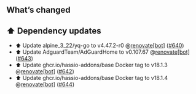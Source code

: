 ## What’s changed

## ⬆️ Dependency updates

- ⬆️ Update alpine_3_22/yq-go to v4.47.2-r0 @[renovate[bot]](https://github.com/apps/renovate) ([#640](https://github.com/hassio-addons/addon-adguard-home/pull/640))
- ⬆️ Update AdguardTeam/AdGuardHome to v0.107.67 @[renovate[bot]](https://github.com/apps/renovate) ([#643](https://github.com/hassio-addons/addon-adguard-home/pull/643))
- ⬆️ Update ghcr.io/hassio-addons/base Docker tag to v18.1.3 @[renovate[bot]](https://github.com/apps/renovate) ([#642](https://github.com/hassio-addons/addon-adguard-home/pull/642))
- ⬆️ Update ghcr.io/hassio-addons/base Docker tag to v18.1.4 @[renovate[bot]](https://github.com/apps/renovate) ([#644](https://github.com/hassio-addons/addon-adguard-home/pull/644))
